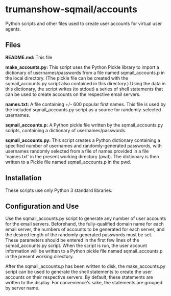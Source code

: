 # trumanshow-sqmail/accounts
Python scripts and other files used to create user accounts for virtual user agents.

## Files
**README.md:** This file

**make_accounts.py:** This script uses the Python Pickle library to import a dictionary of usernames/passwords from a file named sqmail_accounts.p in the local directory. (The pickle file can be created with the sqmail_accounts.py script also contained in this directory.) Using the data in this dictionary, the script writes (to stdout) a series of shell statements that can be used to create accounts on the respective email servers.

**names.txt:** A file containing +/- 600 popular first names. This file is used by the included sqmail_accounts.py script as a source for randomly-selected usernames.

**sqmail_accounts.p:** A Python pickle file written by the sqmail_accounts.py scripts, containing a dictionary of usernames/passwords.

**sqmail_accounts.py:** This script creates a Python dictionary containing a specified number of usernames and randomly-generated passwords, with usernames randomly selected from a file of names provided in a file 'names.txt' in the present working directory (pwd). The dictionary is then written to a Pickle file named sqmail_accounts.p in the pwd.

## Installation
These scripts use only Python 3 standard libraries. 

## Configuration and Use
Use the sqmail_accounts.py script to generate any number of user accounts for the email servers. Beforehand, the fully-qualified domain name for each email server, the numbers of accounts to be generated for each server, and the desired length of the randomly generated passwords must be set. These parameters should be entered in the first few lines of the sqmail_accounts.py script. When the script is run, the user account information will be written to a Python pickle file named sqmail_accounts.p in the present working directory.

After the sqmail_accounts.p has been written to disk, the make_accounts.py script can be used to generate the shell statements to create the user accounts on their respective servers. By default, these statements are written to the display. For convenience's sake, the statements are grouped by server name.



